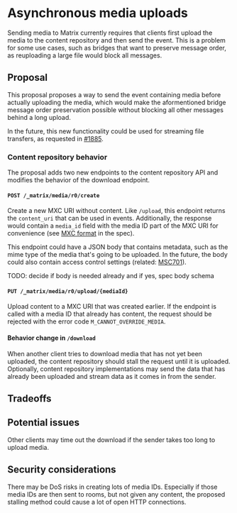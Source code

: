 # Asynchronous media uploads
Sending media to Matrix currently requires that clients first upload the media
to the content repository and then send the event. This is a problem for some
use cases, such as bridges that want to preserve message order, as reuploading
a large file would block all messages.

## Proposal
This proposal proposes a way to send the event containing media before actually
uploading the media, which would make the aformentioned bridge message order
preservation possible without blocking all other messages behind a long upload.

In the future, this new functionality could be used for streaming file
transfers, as requested in [#1885].

### Content repository behavior
The proposal adds two new endpoints to the content repository API and modifies
the behavior of the download endpoint.

#### `POST /_matrix/media/r0/create`
Create a new MXC URI without content. Like `/upload`, this endpoint returns the
`content_uri` that can be used in events. Additionally, the response would
contain a `media_id` field with the media ID part of the MXC URI for
convenience (see [MXC format] in the spec).

This endpoint could have a JSON body that contains metadata, such as the mime
type of the media that's going to be uploaded. In the future, the body could
also contain access control settings (related: [MSC701]).

TODO: decide if body is needed already and if yes, spec body schema

#### `PUT /_matrix/media/r0/upload/{mediaId}`
Upload content to a MXC URI that was created earlier. If the endpoint is called
with a media ID that already has content, the request should be rejected with
the error code `M_CANNOT_OVERRIDE_MEDIA`.

#### Behavior change in `/download`
When another client tries to download media that has not yet been uploaded, the
content repository should stall the request until it is uploaded. Optionally,
content repository implementations may send the data that has already been
uploaded and stream data as it comes in from the sender.

## Tradeoffs

## Potential issues
Other clients may time out the download if the sender takes too long to upload
media.

## Security considerations
There may be DoS risks in creating lots of media IDs. Especially if those media
IDs are then sent to rooms, but not given any content, the proposed stalling
method could cause a lot of open HTTP connections.

[#1885]: https://github.com/matrix-org/matrix-doc/issues/1885
[MXC format]: https://matrix.org/docs/spec/client_server/latest#matrix-content-mxc-uris
[MSC701]: https://github.com/matrix-org/matrix-doc/issues/701
